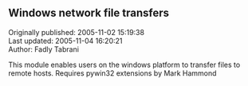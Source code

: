 ## Windows network file transfers  
Originally published: 2005-11-02 15:19:38  
Last updated: 2005-11-04 16:20:21  
Author: Fadly Tabrani  
  
This module enables users on the windows platform to transfer files to remote hosts. Requires pywin32 extensions by Mark Hammond
